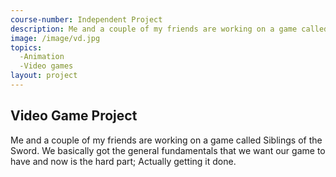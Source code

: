 ```yaml
---
course-number: Independent Project
description: Me and a couple of my friends are working on a game called Siblings of the Sword. We basically got the general fundamentals that we want our game to have and now is the hard part; Actually getting it done.
image: /image/vd.jpg
topics:
  -Animation
  -Video games
layout: project
---
```


## Video Game Project

Me and a couple of my friends are working on a game called Siblings of the Sword. We basically got the general fundamentals that we want our game to have and now is the hard part; Actually getting it done.

